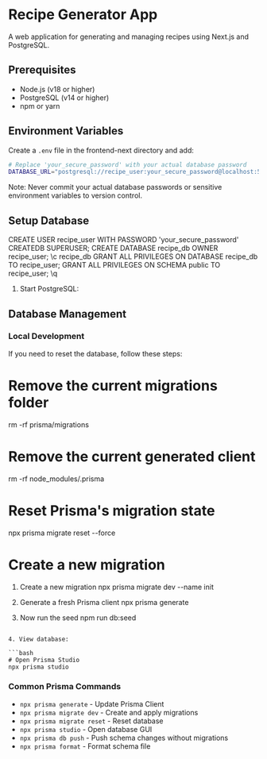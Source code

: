 # Recipe Generator App

A web application for generating and managing recipes using Next.js and PostgreSQL.

## Prerequisites

- Node.js (v18 or higher)
- PostgreSQL (v14 or higher)
- npm or yarn

## Environment Variables

Create a `.env` file in the frontend-next directory and add:

```bash
# Replace 'your_secure_password' with your actual database password
DATABASE_URL="postgresql://recipe_user:your_secure_password@localhost:5432/recipe_db?schema=public"
```

Note: Never commit your actual database passwords or sensitive environment variables to version control.

## Setup Database

CREATE USER recipe_user WITH PASSWORD 'your_secure_password' CREATEDB SUPERUSER;
CREATE DATABASE recipe_db OWNER recipe_user;
\c recipe_db
GRANT ALL PRIVILEGES ON DATABASE recipe_db TO recipe_user;
GRANT ALL PRIVILEGES ON SCHEMA public TO recipe_user;
\q

1. Start PostgreSQL:

## Database Management

### Local Development

If you need to reset the database, follow these steps:
# Remove the current migrations folder
rm -rf prisma/migrations

# Remove the current generated client
rm -rf node_modules/.prisma

# Reset Prisma's migration state
npx prisma migrate reset --force

# Create a new migration
1. Create a new migration
npx prisma migrate dev --name init

2. Generate a fresh Prisma client
npx prisma generate

3. Now run the seed
npm run db:seed
```

4. View database:

```bash
# Open Prisma Studio
npx prisma studio
```

### Common Prisma Commands

- `npx prisma generate` - Update Prisma Client
- `npx prisma migrate dev` - Create and apply migrations
- `npx prisma migrate reset` - Reset database
- `npx prisma studio` - Open database GUI
- `npx prisma db push` - Push schema changes without migrations
- `npx prisma format` - Format schema file

